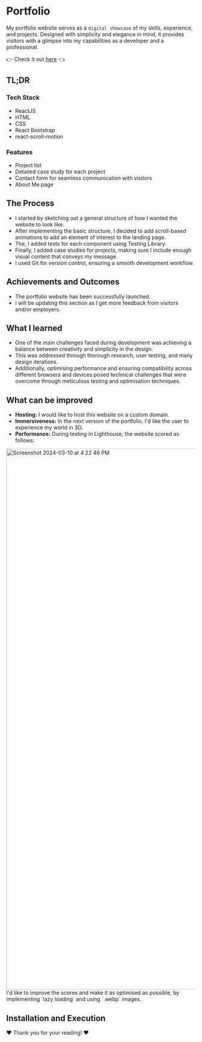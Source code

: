 # Portfolio

My portfolio website serves as a `digital showcase` of my skills, experience, and projects. Designed with simplicity and elegance in mind, it provides visitors with a glimpse into my capabilities as a developer and a professional.

👉 Check it out [here](https://divya-kulkarni.netlify.app/) 👈

## TL;DR

### Tech Stack
- ReactJS
- HTML
- CSS
- React Bootstrap
- react-scroll-motion

### Features

- Project list
- Detailed case study for each project
- Contact form for seamless communication with visitors
- About Me page


## The Process

- I started by sketching out a general structure of how I wanted the website to look like.
- After implementing the basic structure, I decided to add scroll-based animations to add an element of interest to the landing page.
- The, I added tests for each component using Testing Library.
- Finally, I added case studies for projects, making sure I include enough visual content that conveys my message.
- I used Git for version control, ensuring a smooth development workflow.


## Achievements and Outcomes

- The portfolio website has been successfully launched.
- I will be updating this section as I get more feedback from visitors and/or employers.

## What I learned

- One of the main challenges faced during development was achieving a balance between creativity and simplicity in the design.
- This was addressed through thorough research, user testing, and many design iterations.
- Additionally, optimising performance and ensuring compatibility across different browsers and devices posed technical challenges that were overcome through meticulous testing and optimisation techniques.

## What can be improved
- **Hosting:** I would like to host this website on a custom domain.
- **Immersiveness:** In the next version of the portfolio, I'd like the user to experience my world in 3D.
- **Performance:** During testing in Lighthouse, the website scored as follows:
<img width="1433" alt="Screenshot 2024-03-10 at 4 22 46 PM" src="https://github.com/divya-kulkarni/portfolio/assets/44868354/87f1bf17-d349-465a-84d5-6c7d0b16cdff">
I'd like to improve the scores and make it as optimised as possible, by implementing `lazy loading` and using `.webp` images.

## Installation and Execution

❤️ Thank you for your reading! ❤️
